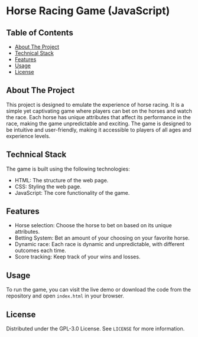 # Horse Racing Game (JavaScript) 


## Table of Contents
- [About The Project](#about-the-project)
- [Technical Stack](#technical-stack)
- [Features](#features)
- [Usage](#usage)
- [License](#license)

## About The Project

This project is designed to emulate the experience of horse racing. It is a simple yet captivating game where players can bet on the horses and watch the race. Each horse has unique attributes that affect its performance in the race, making the game unpredictable and exciting. The game is designed to be intuitive and user-friendly, making it accessible to players of all ages and experience levels.

## Technical Stack

The game is built using the following technologies:

- HTML: The structure of the web page.
- CSS: Styling the web page.
- JavaScript: The core functionality of the game.


## Features

- Horse selection: Choose the horse to bet on based on its unique attributes.
- Betting System: Bet an amount of your choosing on your favorite horse.
- Dynamic race: Each race is dynamic and unpredictable, with different outcomes each time.
- Score tracking: Keep track of your wins and losses.

## Usage

To run the game, you can visit the live demo or download the code from the repository and open `index.html` in your browser.

## License

Distributed under the GPL-3.0 License. See `LICENSE` for more information.
